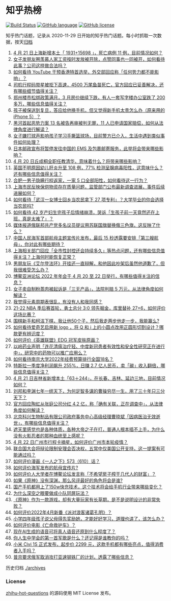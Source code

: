 # 知乎热榜
[![Build Status](https://github.com/ToWeLong/zhihu-hot-questions/workflows/CI/badge.svg)](https://github.com/ToWeLong/zhihu-hot-questions/actions)
[![GitHub language](https://img.shields.io/badge/language-golang-orange.svg)](https://golang.org/)
[![GitHub license](https://img.shields.io/github/license/ToWeLong/zhihu-hot-questions)](https://github.com/ToWeLong/zhihu-hot-questions/blob/main/LICENSE)

知乎热门话题，记录从 2020-11-29 日开始的知乎热门话题。每小时抓取一次数据，按天[归档](./archives)

<!-- BEGIN -->

1. [4 月 21 日上海新增本土「 1931+15698 」，死亡病例 11 例，目前情况如何？](https://www.zhihu.com/question/529357192)
1. [女子发朋友圈羡慕人家工资按时发放被开除，点赞同事也一同被开，如何看待此事？公司这样做合法吗？](https://www.zhihu.com/question/529298442)
1. [如何看待 YouTube 干预香港特首选举，外交部回应称「任何势力都不能影响」？](https://www.zhihu.com/question/529268122)
1. [司机行程码带星被拒下高速，4500 万尾鱼苗死亡，官方回应已妥善解决，还有哪些细节值得关注？](https://www.zhihu.com/question/529189465)
1. [郑州楼市松绑政策满月，3 月房价继续下跌，有人一套写字楼办公室跌了 200 多万，哪些信息值得关注？](https://www.zhihu.com/question/529176645)
1. [孩子被保送到复旦，答应给他换手机，但又觉得新手机太贵怎么办（原来用的iPhone 5）？](https://www.zhihu.com/question/522646992)
1. [黑河首起恶势力案 13 名被告再审被判无罪，11 人已申请国家赔偿，如何从法律角度进行解读？](https://www.zhihu.com/question/529176520)
1. [女子嫌打球声影响孩子学习手撕篮球场，目前警方已介入，生活中遇到类似事件如何处理？](https://www.zhihu.com/question/529246737)
1. [日本邮政宣布将暂停发往中国的 EMS 及包裹邮寄服务，此举将会带来哪些影响？](https://www.zhihu.com/question/529251192)
1. [4 月 20 日丘成桐全职任教清华，意味着什么？将带来哪些影响？](https://www.zhihu.com/question/529210638)
1. [英国不明原因幼儿肝炎升至 108 例，77% 检测呈腺病毒阳性，这意味什么？还有哪些信息值得关注？](https://www.zhihu.com/question/529371569)
1. [合肥一男子隐瞒行程返家，一家 5 口全部阳性，如何看待这一行为？](https://www.zhihu.com/question/528813117)
1. [上海市民反映保供物资存在质量问题，监管部门公布最新调查进展，事件后续进展如何？](https://www.zhihu.com/question/529201707)
1. [如何看待「武汉一女博士回乡当农民拿下 27 项专利」？大学毕业的你会选择当农民吗?](https://www.zhihu.com/question/529168384)
1. [如何看待 42 岁产妇生完孩子后情绪崩溃，哭诉「生孩子前一天竟然还在上班，真是太难了」？](https://www.zhihu.com/question/529264251)
1. [媒体报道俄联邦共产党多名议员提议用苏联国旗替换俄三色旗，这反映了什么？](https://www.zhihu.com/question/529171550)
1. [中国人民海军首部航母主题宣传片发布，最后 15 秒透露要安排「第三艘航母」，你对此有哪些期待？](https://www.zhihu.com/question/529403297)
1. [上海相关部门回应「全市性封控还会持续多久」等热点问题，还有哪些信息值得关注？上海何时能恢复正常？](https://www.zhihu.com/question/529357311)
1. [男朋友玩《艾尔登法环》开挂还一直辩解，和他因此吵架后虽然他道歉了，但我很难受怎么办？](https://www.zhihu.com/question/522256458)
1. [博鳌亚洲论坛 2022 年年会于 4 月 20 至 22 日举行，有哪些值得关注的信息？](https://www.zhihu.com/question/528707873)
1. [女子卖自制粉蒸肉被起诉是「三无产品」，法院判赔 5 万元，从法律角度如何解读？](https://www.zhihu.com/question/529247574)
1. [我觉得元素周期表很乱，有没有人和我同感？](https://www.zhihu.com/question/524866803)
1. [21-22 NBA 季后赛首轮，勇士总分 3:0 领先掘金，库里替补 27+6，如何评价这场比赛？](https://www.zhihu.com/question/529363026)
1. [围棋新手和柯洁下棋，我让他50个子，然后我走两步他走一步，我能赢么?](https://www.zhihu.com/question/528691305)
1. [如何看待爱奇艺启用新 logo ，将 Q 和 i 上的小圆点改用正圆形切割设计？哪款更有辨识度？](https://www.zhihu.com/question/529392743)
1. [如何评价《英雄联盟》EDG 冠军皮肤原画？](https://www.zhihu.com/question/529406311)
1. [以岭药业声明「连花清瘟治疗轻、中度新冠患者有效性和安全性研究正在进行中」，研究中的药物可以推广应用么？](https://www.zhihu.com/question/529192000)
1. [如何看待南京大学2022年经费预算排行全国18名？](https://www.zhihu.com/question/529285729)
1. [特斯拉一季度净利润飙升 255%，日赚 2.7 亿人民币，卖「碳」收入翻倍，哪些信息值得关注？](https://www.zhihu.com/question/529210655)
1. [4 月 21 日吉林省新增本土「63＋244」，在长春、吉林、延边三地，目前情况如何？](https://www.zhihu.com/question/529364958)
1. [刘邦和李渊七年一统天下，为何足智多谋的曹操穷尽一生，用了三十年只三分天下？](https://www.zhihu.com/question/357020072)
1. [官方回应陶虹从张庭公司分红 4.2 亿，称「确有关联，正在调查中」，从法律角度如何解读？](https://www.zhihu.com/question/529356510)
1. [北京科兴生物制品有限公司政府事务中心高级经理曹晓斌「因病医治无效逝世」，有哪些信息值得关注？](https://www.zhihu.com/question/529050324)
1. [遮天里感觉也是各种体质，各种大帝之子在打，普通人根本插不上手，为什么没有火影忍者的那种血统至上感呢？](https://www.zhihu.com/question/305153284)
1. [4 月 22 日广州市行程卡摘星，如何评价广州市本轮疫情？](https://www.zhihu.com/question/529211745)
1. [联合国大会将辩论限制安理会否决权，五常中仅美国公开支持，这一提案有可能通过吗？](https://www.zhihu.com/question/529297649)
1. [如何评价漫画《一人之下》573（610）话？](https://www.zhihu.com/question/529321074)
1. [如何评价海军发布的航母宣传片?](https://www.zhihu.com/question/529388143)
1. [如何评价人大学者在博鳌论坛发言称「不希望房子榨干几代人的财富」？](https://www.zhihu.com/question/529278831)
1. [如果《原神》没有深渊，那么风评最好的角色将会是谁?](https://www.zhihu.com/question/528536415)
1. [国产手机都用上了150w快充技术，这个技术将会给手机行业带来哪些变化？](https://www.zhihu.com/question/529269373)
1. [为什么深空之眼要做成小队同屏玩法？](https://www.zhihu.com/question/528810725)
1. [《原神》作为一款游戏，却有大量玩家有长草期，是不是说明设计的非常失败？](https://www.zhihu.com/question/522511805)
1. [如何评价2022年4月新番《派对浪客诸葛孔明》？](https://www.zhihu.com/question/525638456)
1. [小学四年级孩子说父母得先奖励她，才能好好学习，道理也讲了，该怎么办？](https://www.zhihu.com/question/528654408)
1. [如何评价电影《亡命救护车》？](https://www.zhihu.com/question/526677077)
1. [现在AI生成的语音可将真人语音还原到什么程度了？](https://www.zhihu.com/question/529272571)
1. [你人生中学会的第一首军歌是什么？还记得是谁教你的吗？](https://www.zhihu.com/question/529369366)
1. [小米 Civi 1S 正式发布，起步价 2299 元，这款手机都有哪些亮点，值得消费者入手吗？](https://www.zhihu.com/question/529227582)
1. [普京要求俄军取消攻打亚速钢铁厂的计划，透露了哪些信息？](https://www.zhihu.com/question/529245404)

<!-- END -->

历史归档 [./archives](./archives)


### License
[zhihu-hot-questions](https://github.com/towelong/zhihu-hot-questions) 的源码使用 MIT License 发布。
